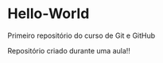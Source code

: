 # Hello-World
 Primeiro repositório do curso de Git e GitHub

 Repositório criado durante uma aula!!